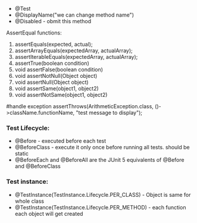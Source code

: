  - @Test
 - @DisplayName("we can change method name")
 - @Disabled     - obmit this method

AssertEqual functions:
1. assertEquals(expected, actual);
2. assertArrayEquals(expectedArray, actualArray);
3. assertIterableEquals(expectedArray, actualArray);
4. assertTrue(boolean condition)
5. void assertFalse(boolean condition)
6. void assertNotNull(Object object)
7. void assertNull(Object object)
8. void assertSame(object1, object2)
9. void assertNotSame(object1, object2)

#handle exception
assertThrows(ArithmeticException.class, ()->className.functionName, "test message to display");

### Test Lifecycle:
 - @Before  - executed before each test
 - @BeforeClass - execute it only once before running all tests. should be static
 - @BeforeEach and @BeforeAll are the JUnit 5 equivalents of @Before and @BeforeClass


### Test instance:
 - @TestInstance(TestInstance.Lifecycle.PER_CLASS)  - Object is same for whole class  
 - @TestInstance(TestInstance.Lifecycle.PER_METHOD) - each function each object will get created  
